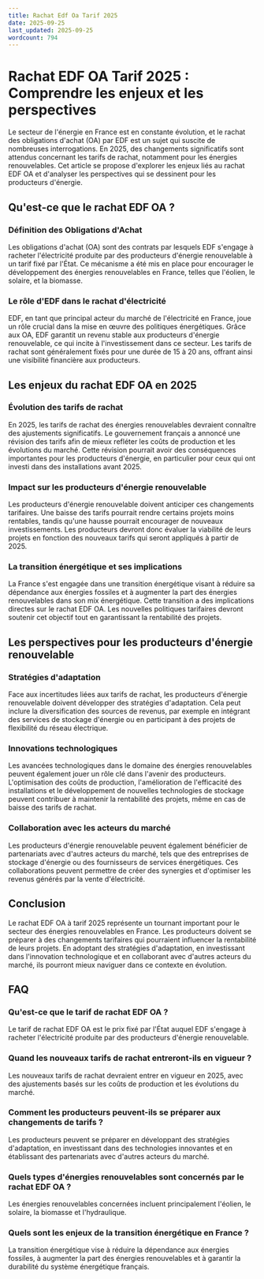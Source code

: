 ```yaml
---
title: Rachat Edf Oa Tarif 2025
date: 2025-09-25
last_updated: 2025-09-25
wordcount: 794
---
```


# Rachat EDF OA Tarif 2025 : Comprendre les enjeux et les perspectives

Le secteur de l'énergie en France est en constante évolution, et le rachat des obligations d'achat (OA) par EDF est un sujet qui suscite de nombreuses interrogations. En 2025, des changements significatifs sont attendus concernant les tarifs de rachat, notamment pour les énergies renouvelables. Cet article se propose d'explorer les enjeux liés au rachat EDF OA et d'analyser les perspectives qui se dessinent pour les producteurs d'énergie.

## Qu'est-ce que le rachat EDF OA ?

### Définition des Obligations d'Achat

Les obligations d'achat (OA) sont des contrats par lesquels EDF s'engage à racheter l'électricité produite par des producteurs d'énergie renouvelable à un tarif fixé par l'État. Ce mécanisme a été mis en place pour encourager le développement des énergies renouvelables en France, telles que l'éolien, le solaire, et la biomasse.

### Le rôle d'EDF dans le rachat d'électricité

EDF, en tant que principal acteur du marché de l'électricité en France, joue un rôle crucial dans la mise en œuvre des politiques énergétiques. Grâce aux OA, EDF garantit un revenu stable aux producteurs d'énergie renouvelable, ce qui incite à l'investissement dans ce secteur. Les tarifs de rachat sont généralement fixés pour une durée de 15 à 20 ans, offrant ainsi une visibilité financière aux producteurs.

## Les enjeux du rachat EDF OA en 2025

### Évolution des tarifs de rachat

En 2025, les tarifs de rachat des énergies renouvelables devraient connaître des ajustements significatifs. Le gouvernement français a annoncé une révision des tarifs afin de mieux refléter les coûts de production et les évolutions du marché. Cette révision pourrait avoir des conséquences importantes pour les producteurs d'énergie, en particulier pour ceux qui ont investi dans des installations avant 2025.

### Impact sur les producteurs d'énergie renouvelable

Les producteurs d'énergie renouvelable doivent anticiper ces changements tarifaires. Une baisse des tarifs pourrait rendre certains projets moins rentables, tandis qu'une hausse pourrait encourager de nouveaux investissements. Les producteurs devront donc évaluer la viabilité de leurs projets en fonction des nouveaux tarifs qui seront appliqués à partir de 2025.

### La transition énergétique et ses implications

La France s'est engagée dans une transition énergétique visant à réduire sa dépendance aux énergies fossiles et à augmenter la part des énergies renouvelables dans son mix énergétique. Cette transition a des implications directes sur le rachat EDF OA. Les nouvelles politiques tarifaires devront soutenir cet objectif tout en garantissant la rentabilité des projets.

## Les perspectives pour les producteurs d'énergie renouvelable

### Stratégies d'adaptation

Face aux incertitudes liées aux tarifs de rachat, les producteurs d'énergie renouvelable doivent développer des stratégies d'adaptation. Cela peut inclure la diversification des sources de revenus, par exemple en intégrant des services de stockage d'énergie ou en participant à des projets de flexibilité du réseau électrique.

### Innovations technologiques

Les avancées technologiques dans le domaine des énergies renouvelables peuvent également jouer un rôle clé dans l'avenir des producteurs. L'optimisation des coûts de production, l'amélioration de l'efficacité des installations et le développement de nouvelles technologies de stockage peuvent contribuer à maintenir la rentabilité des projets, même en cas de baisse des tarifs de rachat.

### Collaboration avec les acteurs du marché

Les producteurs d'énergie renouvelable peuvent également bénéficier de partenariats avec d'autres acteurs du marché, tels que des entreprises de stockage d'énergie ou des fournisseurs de services énergétiques. Ces collaborations peuvent permettre de créer des synergies et d'optimiser les revenus générés par la vente d'électricité.

## Conclusion

Le rachat EDF OA à tarif 2025 représente un tournant important pour le secteur des énergies renouvelables en France. Les producteurs doivent se préparer à des changements tarifaires qui pourraient influencer la rentabilité de leurs projets. En adoptant des stratégies d'adaptation, en investissant dans l'innovation technologique et en collaborant avec d'autres acteurs du marché, ils pourront mieux naviguer dans ce contexte en évolution.

## FAQ

### Qu'est-ce que le tarif de rachat EDF OA ?

Le tarif de rachat EDF OA est le prix fixé par l'État auquel EDF s'engage à racheter l'électricité produite par des producteurs d'énergie renouvelable.

### Quand les nouveaux tarifs de rachat entreront-ils en vigueur ?

Les nouveaux tarifs de rachat devraient entrer en vigueur en 2025, avec des ajustements basés sur les coûts de production et les évolutions du marché.

### Comment les producteurs peuvent-ils se préparer aux changements de tarifs ?

Les producteurs peuvent se préparer en développant des stratégies d'adaptation, en investissant dans des technologies innovantes et en établissant des partenariats avec d'autres acteurs du marché.

### Quels types d'énergies renouvelables sont concernés par le rachat EDF OA ?

Les énergies renouvelables concernées incluent principalement l'éolien, le solaire, la biomasse et l'hydraulique.

### Quels sont les enjeux de la transition énergétique en France ?

La transition énergétique vise à réduire la dépendance aux énergies fossiles, à augmenter la part des énergies renouvelables et à garantir la durabilité du système énergétique français.
